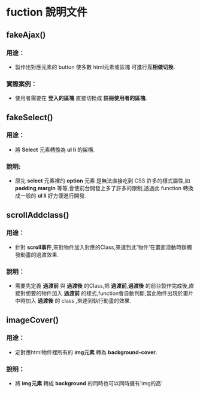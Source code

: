 # fuction 說明文件

## fakeAjax()
### 用途：
* 製作出對應元素的 button 使多數 html元素或區塊 可進行**互相做切換**.

### 實際案例：
* 使用者需要在 **登入的區塊** 直接切換成 **註冊使用者的區塊**.

## fakeSelect()
### 用途：
* 將 **Select** 元素轉換為 **ul li** 的架構.

### 說明:
* 原先 **select** 元素裡的 **option** 元素 是無法直接吃到 CSS 許多的樣式屬性,如 **padding**,**margin** 等等,會使前台開發上多了許多的限制,透過此 function 轉換成一般的 **ul li** 好方便進行開發.

## scrollAddclass()
### 用途：
* 針對 **scroll事件**,來對物件加入對應的Class,來達到此'物件'在畫面滾動時鎖觸發動畫的過渡效果.

### 說明：
* 需要先定義 **過渡前** 與 **過渡後** 的Class,把 **過渡前**,**過渡後** 的前台製作完成後,直接對想要的物件加入 **過渡前** 的樣式,function會自動判斷,當此物件出現於畫片中時加入 **過渡後** 的 class ,來達到執行動畫的效果.

## imageCover()
### 用途：
* 定對應html物件裡所有的 **img元素** 轉為 **background-cover**.

### 說明：
* 將 **img元素** 轉成 **background** 的同時也可以同時擁有'img的高'
